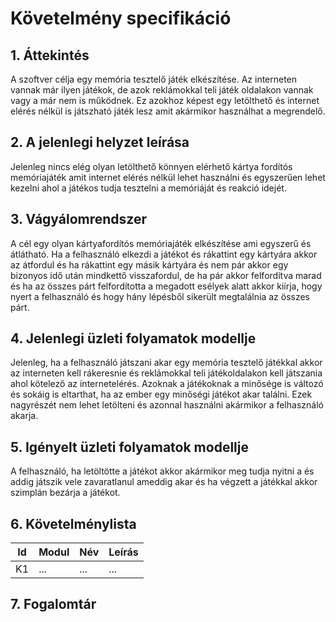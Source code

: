 # Követelmény specifikáció

## 1. Áttekintés

A szoftver célja egy memória tesztelő játék elkészítése. Az interneten vannak már ilyen játékok, de azok reklámokkal teli játék oldalakon vannak vagy a már nem is működnek. Ez azokhoz képest egy letölthető és internet elérés nélkül is játszható játék lesz amit akármikor használhat a megrendelő.

## 2. A jelenlegi helyzet leírása

Jelenleg nincs elég olyan letölthető könnyen elérhető kártya fordítós memóriajáték amit internet elérés nélkül lehet használni és egyszerűen lehet kezelni ahol a játékos tudja tesztelni a memóriáját és reakció idejét.

## 3. Vágyálomrendszer

A cél egy olyan kártyafordítós memóriajáték elkészítése ami egyszerű és átlátható. Ha a felhasználó elkezdi a játékot és rákattint egy kártyára akkor az átfordul és ha rákattint egy másik kártyára és nem pár akkor egy bizonyos idő után mindkettő visszafordul, de ha pár akkor felfordítva marad és ha az összes párt felfordította a megadott esélyek alatt akkor kiírja, hogy nyert a felhasználó és hogy hány lépésből sikerült megtalálnia az összes párt.

## 4. Jelenlegi üzleti folyamatok modellje

Jelenleg, ha a felhasználó játszani akar egy memória tesztelő játékkal akkor az interneten kell rákeresnie és reklámokkal teli játékoldalakon kell játszania ahol kötelező az internetelérés. Azoknak a játékoknak a minősége is változó és sokáig is eltarthat, ha az ember egy minőségi játékot akar találni. Ezek nagyrészét nem lehet letölteni és azonnal használni akármikor a felhasználó akarja.

## 5. Igényelt üzleti folyamatok modellje

A felhasználó, ha letöltötte a játékot akkor akármikor meg tudja nyitni a és addig játszik vele zavaratlanul ameddig akar és ha végzett a játékkal akkor szimplán bezárja a játékot.

## 6. Követelménylista

| Id | Modul | Név | Leírás |
| :---: | --- | --- | --- |
| K1 | ... | ... | ... |

## 7. Fogalomtár